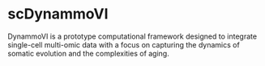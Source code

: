 # scDynammoVI
DynammoVI is a prototype computational framework designed to integrate single-cell multi-omic data with a focus on capturing the dynamics of somatic evolution and the complexities of aging.
